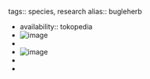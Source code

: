 tags:: species, research
alias:: bugleherb

- availability:: tokopedia
- ![image](https://ipfs.io/ipfs/QmdSdpdPaGFvqn5AfGrGAf5uBKtScXySsLFnmVP4TdqJjf)
-
- ![image](https://ipfs.io/ipfs/QmeABjv66EUqnVrNs7ZWDTfxvuAy2zdkmL9reJKVbCBbKe)
-
-